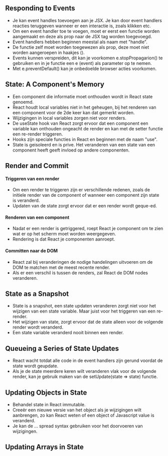 ## Responding to Events
- Je kan event handles toevoegen aan je JSX. Je kan door event handlers reacties teruggeven wanneer er een interactie is, zoals klikken etc.
- Om een event handler toe te voegen, moet er eerst een functie worden aangemaakt en deze als prop naar de JSX tag worden toegevoegd.
- Event handlers hebben beginnen meestal als naam met "handle".
- De functie zelf moet worden toegewezen als prop, deze moet niet worden aangeroepen in haakjes ().
- Events kunnen verspreiden, dit kan je voorkomen e.stopPropagarion() te gebruiken en in je functie een e (event) als parameter op te nemen.
- Met e.preventDefault() kan je onbedoelde browser acties voorkomen.

## State: A Component's Memory
- Een component die informatie moet onthouden wordt in React state genoemd.
- React houdt local variables niet in het geheugen, bij het renderen van een component voor de 2de keer kan dat gemerkt worden.
- Wijzigingen in local variables zorgen niet voor renders.
- De useState hook van React zorgt ervoor dat een component een variable kan onthouden ongeacht de render en kan met de setter functie een re-render triggeren.
- Hooks zijn speciale functies in React en beginnen met de naam "use".
- State is geisoleerd en is prive. Het veranderen van een state van een component heeft geeft invloed op  andere componenten.
  
## Render and Commit
#### Triggeren van een render
- Om een render te triggeren zijn er verschillende redenen, zoals de initiele render van de component of wanneer een component zijn state is veranderd.
- Updaten van de state zorgt ervoor dat er een render wordt geque-ed.

#### Renderen van een component
- Nadat er een render is getriggered, roept React je component om te zien wat er op het scherm moet worden weergegeven.
- Rendering is dat React je componenten aanroept.

#### Committen naar de DOM
- React zal bij veranderingen de nodige handelingen uitvoeren om de DOM te matchen met de meest recente render.
- Als er een verschil is tussen de renders, zal React de DOM nodes veranderen.
  
## State as a Snapshot
- State is a snapshot, een state updaten veranderen zorgt niet voor het wijzigen van een state variable. Maar juist voor het triggeren van een re-render.
- Het wijzigen van state, zorgt ervoor dat de state alleen voor de volgende render wordt veranderd.
- Een state variable veranderd nooit binnen een render.
  
## Queueing a Series of State Updates
- React wacht totdat alle code in de event handlers zijn gerund voordat de state wordt geupdate.
- Als je de state meerdere keren wilt veranderen vlak voor de volgende render, kan je gebruik maken van de setUpdate(state => state) functie.
  
## Updating Objects in State
- Behandel state in React immutable.
- Creeër een nieuwe versie van het object als je wijzigingen wilt aanbrengen, zo kan React weten of een object of Javascript value is veranderd. 
- Je kan de ... spread syntax gebruiken voor het doorvoeren van wijzigingen.

## Updating Arrays in State

